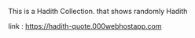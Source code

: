 This is a Hadith Collection. that shows randomly Hadith

link :
https://hadith-quote.000webhostapp.com
